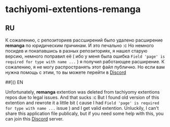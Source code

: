 # tachiyomi-extentions-remanga

## RU

К сожалению, с репозиториев рассширений было удалено расширение **remanga** по юридическим причинам. И это печально :c
Но немного посидев и покапавшись в разных репозиториях, я нашел старую версию, немного поправил её ( ибо у меня была ошибка `Field 'page' is required for type with name ...` ) я получил работающее расширение.
К сожалению, я не могу распространять этот файл публично. Но если вам нужна помощь с этим, то вы можете перейти в [Discord](https://discord.gg/HDb3jQwNzk)


##]() EN

Unfortunately, **remanga** extention was deleted from tachiyomy extentions repos due to legal issues. And that sucks :c
But I found old version of this extention and rewrote it a little bit ( cause I had `Field 'page' is required for type with name ...` issue ) and I get valid extention.
Unluckily, I can't share this application file publicaly, but if you need some help with this, you can join this [Discord](https://discord.gg/HDb3jQwNzk) server.

